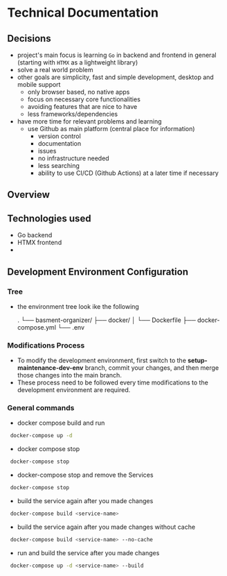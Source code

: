 # Technical Documentation

## Decisions
- project's main focus is learning `Go` in backend and frontend in general (starting with `HTMX` as a lightweight library)
- solve a real world problem
- other goals are simplicity, fast and simple development, desktop and mobile support
    - only browser based, no native apps
    - focus on necessary core functionalities
    - avoiding features that are nice to have
    - less frameworks/dependencies
- have more time for relevant problems and learning
    - use Github as main platform (central place for information)
        - version control
        - documentation
        - issues 
        - no infrastructure needed
        - less searching
        - ability to use CI/CD (Github Actions) at a later time if necessary

## Overview

## Technologies used
- Go backend
- HTMX frontend
- 

## Development Environment Configuration
### Tree
- the environment tree look ike the following


    .
    └── basment-organizer/
        ├── docker/
        │   └── Dockerfile
        ├── docker-compose.yml
        └── .env

### Modifications Process
- To modify the development environment, first switch to the **setup-maintenance-dev-env** branch, commit your changes,
  and then merge those changes into the main branch.
- These process need to be followed every time modifications to the development environment are required.

### General commands

 - docker compose build and run
```bash
 docker-compose up -d
```
- docker compose stop
```bash
 docker-compose stop
```
- docker-compose stop and remove the Services
```bash
 docker-compose stop
```
- build the service again after you made changes
```bash
 docker-compose build <service-name>
```
- build the service again after you made changes without cache
```bash
 docker-compose build <service-name> --no-cache
```
- run and build the service after you made changes
```bash
 docker-compose up -d <service-name> --build
```



